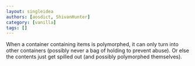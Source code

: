 ```yaml
---
layout: singleidea
authors: [aosdict, ShivanHunter]
category: [vanilla]
tags: []
---
```

When a container containing items is polymorphed, it can only turn into other containers (possibly never a bag of holding to prevent abuse). Or else the contents just get spilled out (and possibly polymorphed themselves).
